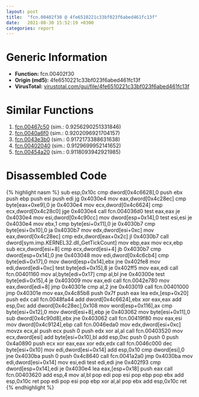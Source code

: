 ```yaml
---
layout: post
title:  "fcn.00402f30 @ 4fe6510221c33bf023f6abed461fc13f"
date:   2021-08-30 15:52:19 +0300
categories: report
---
```


# Generic Information
- **Function:** fcn.00402f30
- **Origin (md5):** 4fe6510221c33bf023f6abed461fc13f
- **VirusTotal:** [virustotal.com/gui/file/4fe6510221c33bf023f6abed461fc13f][virustotal_ref]



# Similar Functions

1. [fcn.00467c50][similar_1_ref] (sim.: 0.9256290251331846)
2. [fcn.0040a6f0][similar_2_ref] (sim.: 0.9202096921704157)
3. [fcn.0043e3b0][similar_3_ref] (sim.: 0.9172173388631638)
4. [fcn.00402040][similar_4_ref] (sim.: 0.9129699952141652)
5. [fcn.00454a20][similar_5_ref] (sim.: 0.9118093942921985)


# Disassembled Code

{% highlight nasm %}
sub esp,0x10c
cmp dword[0x4c6628],0
push ebx
push ebp
push esi
push edi
jg 0x4030e4
mov eax,dword[0x4c28ec]
cmp byte[eax+0xe9],0
je 0x4030e4
mov ecx,dword[0x4c6624]
cmp ecx,dword[0x4c28c0]
jge 0x4030e4
call fcn.004036d0
test eax,eax
je 0x4030e4
mov esi,dword[0x4c90cc]
mov dword[esp+0x14],0
test esi,esi
je 0x4030e4
mov ebx,1
cmp byte[esi+0x11],0
je 0x4030b7
cmp byte[esi+0x10],0
ja 0x4030b7
mov edx,dword[esi+0xc]
mov eax,dword[0x4c28ec]
cmp edx,dword[eax+0x2c]
jl 0x4030b7
call dword[sym.imp.KERNEL32.dll_GetTickCount]
mov ebp,eax
mov ecx,ebp
sub ecx,dword[esi+8]
cmp ecx,dword[esi+4]
jb 0x4030b7
cmp dword[esp+0x14],0
jne 0x403048
mov edi,dword[0x4c6cb4]
cmp byte[edi+0x17],0
mov dword[esp+0x14],ebx
jne 0x402fe8
mov edi,dword[edi+0xc]
test byte[edi+0x15],8
je 0x402ff5
mov eax,edi
call fcn.00401160
mov al,byte[edi+0x17]
cmp al,bl
jne 0x40300e
test byte[edi+0x15],4
je 0x403009
mov eax,edi
call fcn.0042e780
mov eax,dword[edi+8]
jmp 0x40301e
cmp al,2
jne 0x403019
call fcn.00401000
jmp 0x40301e
mov eax,0x4c85b8
push 0x7f
push eax
lea edx,[esp+0x20]
push edx
call fcn.0048fa44
add dword[0x4c6624],ebx
xor eax,eax
add esp,0xc
add dword[0x4c28ec],0x108
mov word[esp+0x116],ax
cmp byte[esi+0x12],0
mov dword[esi+8],ebp
je 0x403062
mov byte[esi+0x11],0
sub dword[0x4c90d8],ebx
jne 0x403062
call fcn.00419f80
mov eax,esi
mov dword[0x4c9124],ebp
call fcn.0046eda0
mov edx,dword[esi+0xc]
movzx ecx,al
push ecx
push 0
push edx
xor al,al
call fcn.00403520
mov ecx,dword[esi]
add byte[esi+0x10],bl
add esp,0xc
push 0
push 0
push 0x4a0890
push ecx
xor eax,eax
xor edx,edx
call fcn.0046c000
dec byte[esi+0x10]
mov edi,dword[esi+0x14]
add esp,0x10
cmp dword[esi],0
jne 0x4030ba
push 0
push 0x4c8640
call fcn.0041a2a0
jmp 0x4030ba
mov edi,dword[esi+0x14]
mov esi,edi
test edi,edi
jne 0x402f93
cmp dword[esp+0x14],edi
je 0x4030e4
lea eax,[esp+0x18]
push eax
call fcn.00403620
add esp,4
mov al,bl
pop edi
pop esi
pop ebp
pop ebx
add esp,0x10c
ret 
pop edi
pop esi
pop ebp
xor al,al
pop ebx
add esp,0x10c
ret 
{% endhighlight %}


[similar_1_ref]: /report/fcn.00467c50@4fe6510221c33bf023f6abed461fc13f
[similar_2_ref]: /report/fcn.0040a6f0@4fe6510221c33bf023f6abed461fc13f
[similar_3_ref]: /report/fcn.0043e3b0@4fe6510221c33bf023f6abed461fc13f
[similar_4_ref]: /report/fcn.00402040@9c2b894b84f59672d8be2e984066f76f
[similar_5_ref]: /report/fcn.00454a20@4fe6510221c33bf023f6abed461fc13f
[virustotal_ref]: https://www.virustotal.com/gui/file/4fe6510221c33bf023f6abed461fc13f